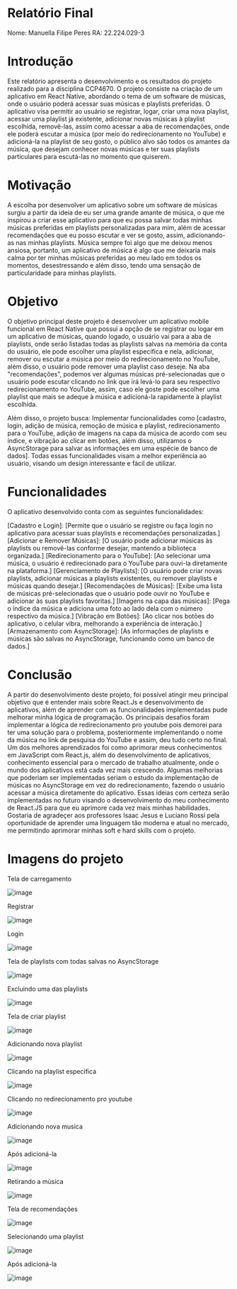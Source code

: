 # Relatório Final

Nome: Manuella Filipe Peres
RA: 22.224.029-3

# Introdução

Este relatório apresenta o desenvolvimento e os resultados do projeto realizado para a disciplina CCP4670. O projeto consiste na criação de um aplicativo em React Native, abordando o tema de um software de músicas, onde o usuário poderá acessar suas músicas e playlists preferidas. O aplicativo visa permitir ao usuário se registrar, logar, criar uma nova playlist, acessar uma playlist já existente, adicionar novas músicas à playlist escolhida, removê-las, assim como acessar a aba de recomendações, onde ele poderá escutar a música (por meio do redirecionamento no YouTube) e adicioná-la na playlist de seu gosto, o público alvo são todos os amantes da música, que desejam conhecer novas músicas e ter suas playlists particulares para escutá-las no momento que quiserem.

# Motivação

A escolha por desenvolver um aplicativo sobre um software de músicas surgiu a partir da ideia de eu ser uma grande amante de música, o que me inspirou a criar esse aplicativo para que eu possa salvar todas minhas músicas preferidas em playlists personalizadas para mim, além de acessar recomendações que eu posso escutar e ver se gosto, assim, adicionando-as nas minhas playlists.
Música sempre foi algo que me deixou menos ansiosa, portanto, um aplicativo de música é algo que me deixaria mais calma por ter minhas músicas preferidas ao meu lado em todos os momentos, desestressando e além disso, tendo uma sensação de particularidade para minhas playlists.

# Objetivo

O objetivo principal deste projeto é desenvolver um aplicativo mobile funcional em React Native que possui a opção de se registrar ou logar em um aplicativo de músicas, quando logado, o usuário vai para a aba de playlists, onde serão listadas todas as playlists salvas na memória da conta do usuário, ele pode escolher uma playlist específica e nela, adicionar, remover ou escutar a música por meio do redirecionamento no YouTube, além disso, o usuário pode remover uma playlist caso deseje. Na aba "recomendações", podemos ver algumas músicas pré-selecionadas que o usuário pode escutar clicando no link que irá levá-lo para seu respectivo redirecionamento no YouTube, assim, caso ele goste pode escolher uma playlist que mais se adeque à música e adicioná-la rapidamente à playlist escolhida.

Além disso, o projeto busca:
Implementar funcionalidades como [cadastro, login, adição de música, remoção de música e playlist, redirecionamento para o YouTube, adição de imagens na capa da música de acordo com seu índice, e vibração ao clicar em botões, além disso, utilizamos o AsyncStorage para salvar as informações em uma espécie de banco de dados]. Todas essas funcionalidades visam a melhor experiência ao usuário, visando um design interessante e fácil de utilizar.

# Funcionalidades

O aplicativo desenvolvido conta com as seguintes funcionalidades:

[Cadastro e Login]: [Permite que o usuário se registre ou faça login no aplicativo para acessar suas playlists e recomendações personalizadas.]
[Adicionar e Remover Músicas]: [O usuário pode adicionar músicas às playlists ou removê-las conforme desejar, mantendo a biblioteca organizada.]
[Redirecionamento para o YouTube]: [Ao selecionar uma música, o usuário é redirecionado para o YouTube para ouvi-la diretamente na plataforma.]
[Gerenciamento de Playlists]: [O usuário pode criar novas playlists, adicionar músicas a playlists existentes, ou remover playlists e músicas quando desejar.]
[Recomendações de Músicas]: [Exibe uma lista de músicas pré-selecionadas que o usuário pode ouvir no YouTube e adicionar às suas playlists favoritas.]
[Imagens na capa das músicas]: [Pega o índice da música e adiciona uma foto ao lado dela com o número respectivo da música.]
[Vibração em Botões]: [Ao clicar nos botões do aplicativo, o celular vibra, melhorando a experiência de interação.]
[Armazenamento com AsyncStorage]: [As informações de playlists e músicas são salvas no AsyncStorage, funcionando como um banco de dados.]

# Conclusão

A partir do desenvolvimento deste projeto, foi possível atingir meu principal objetivo que é entender mais sobre React.Js e desenvolvimento de aplicativos, além de aprender com as funcionalidades implementadas pude melhorar minha lógica de programação. Os principais desafios foram implementar a lógica de redirecionamento pro youtube pois demorei para ter uma solução para o problema, posteriormente implementando o nome da música no link de pesquisa do YouTube e assim, deu tudo certo no final.
Um dos melhores aprendizados foi como aprimorar meus conhecimentos em JavaScript com React.js, além do desenvolvimento de aplicativos, conhecimento essencial para o mercado de trabalho atualmente, onde o mundo dos aplicativos está cada vez mais crescendo.
Algumas melhorias que poderiam ser implementadas seriam o estudo da implementação de músicas no AsyncStorage em vez do redirecionamento, fazendo o usuário acessar a música diretamente do aplicativo.
Essas ideias com certeza serão implementadas no futuro visando o desenvolvimento do meu conhecimento de React.JS para que eu aprimore cada vez mais minhas habilidades.
Gostaria de agradeçer aos professores Isaac Jesus e Luciano Rossi pela oportunidade de aprender uma linguagem tão moderna e atual no mercado, me permitindo aprimorar minhas soft e hard skills com o projeto.

# Imagens do projeto

Tela de carregamento

![image](https://github.com/user-attachments/assets/7c8fa7c0-8d88-4a1a-83ce-6145609ace10)

Registrar

![image](https://github.com/user-attachments/assets/8fc67d32-b2ac-4ec9-9198-1d1d66fa06ac)

Login

![image](https://github.com/user-attachments/assets/0c949e4f-7bf5-49ba-be6a-42e12330856b)

Tela de playlists com todas salvas no AsyncStorage


![image](https://github.com/user-attachments/assets/870fb7fa-87b4-4b1d-acd9-67b7e5d464fa)



Excluindo uma das playlists

![image](https://github.com/user-attachments/assets/565d5e5a-d3b2-4275-9fec-3806e9c8a939)


Tela de criar playlist

![image](https://github.com/user-attachments/assets/761ef1a2-5584-4c0c-82c8-8ce6022ae94d)

Adicionando nova playlist

![image](https://github.com/user-attachments/assets/af9b59d7-2e07-4148-b3b7-b943095026b9)

Clicando na playlist especifica

![image](https://github.com/user-attachments/assets/a7fa46da-fb58-4ce0-9bbf-4787072d66bd)

Clicando no redirecionamento pro youtube

![image](https://github.com/user-attachments/assets/701889f4-3593-4e44-a009-7a63b51019a6)

Adicionando nova musica

![image](https://github.com/user-attachments/assets/7327a7f8-4fae-49ce-b589-bc5ef982d697)

Após adicioná-la

![image](https://github.com/user-attachments/assets/69451ccb-5ca1-4148-add9-098927e8bd15)

Retirando a música

![image](https://github.com/user-attachments/assets/c7128b7b-8c61-4410-a7af-2d4c57fe0882)


Tela de recomendações

![image](https://github.com/user-attachments/assets/b93dd479-44d2-4622-ab8c-8f03b22f9311)


Selecionando uma playlist

![image](https://github.com/user-attachments/assets/a0920dfb-3c6c-4bb7-8163-02b287e9c03a)


Após adicioná-la

![image](https://github.com/user-attachments/assets/28426458-8861-44c7-ab5f-7c96ea6e17d9)
